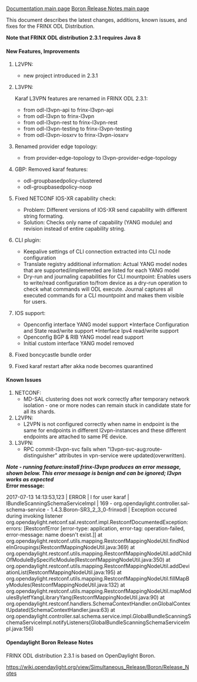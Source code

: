 [Documentation main page](https://frinxio.github.io/Frinx-docs/)
[Boron Release Notes main page](https://frinxio.github.io/Frinx-docs/FRINX_ODL_Distribution/Boron/release_notes.html)
    
This document describes the latest changes, additions, known issues, and fixes for the FRINX ODL Distribution.<!--more-->

**Note that FRINX ODL distribution 2.3.1 requires Java 8**

#### New Features, Improvements

1.  L2VPN:
    
    *   new project introduced in 2.3.1

2.  L3VPN:
    
    Karaf L3VPN features are renamed in FRINX ODL 2.3.1:
    
    *   from odl-l3vpn-api to frinx-l3vpn-api
    *   from odl-l3vpn to frinx-l3vpn
    *   from odl-l3vpn-rest to frinx-l3vpn-rest
    *   from odl-l3vpn-testing to frinx-l3vpn-testing
    *   from odl-l3vpn-iosxrv to frinx-l3vpn-iosxrv 

3.  Renamed provider edge topology:
    
    *   from provider-edge-topology to l3vpn-provider-edge-topology

4.  GBP: Removed karaf features:
    
    *   odl-groupbasedpolicy-clustered
    *   odl-groupbasedpolicy-noop

5.  Fixed NETCONF IOS-XR capability check:
    
    *   Problem: Different versions of IOS-XR send capability with different string formating. 
    *   Solution: Checks only name of capability (YANG module) and revision instead of entire capability string.

6.  CLI plugin:
    
    *   Keepalive settings of CLI connection extracted into CLI node configuration
    *   Translate registry additional information: Actual YANG model nodes that are supported/implemented are listed for each YANG model
    *   Dry-run and journaling capabilities for CLI mountpoint: Enables users to write/read configuration to/from device as a dry-run operation to check what commands will ODL execute. Journal captures all executed commands for a CLI mountpoint and makes them visible for users. 

7.  IOS support:
    
    *   Openconfig interface YANG model support *Interface Configuration and State read/write support *Interface Ipv4 read/write support
    *   Openconfig BGP & RIB YANG model read support
    *   Initial custom interface YANG model removed

8.  Fixed boncycastle bundle order

9.  Fixed karaf restart after akka node becomes quarantined

#### Known Issues

1.  NETCONF: 
    *   MD-SAL clustering does not work correctly after temporary network isolation - one or more nodes can remain stuck in candidate state for all its shards.
2.  L2VPN: 
    *   L2VPN is not configured correctly when name in endpoint is the same for endpoints in different l2vpn-instances and these different endpoints are attached to same PE device.
3.  L3VPN: 
    *   RPC commit-l3vpn-svc fails when "l3vpn-svc-aug:route-distinguisher" attributes in vpn-service were updated(overwritten).

***Note - running feature:install frinx-l3vpn produces an error message, shown below. This error message is benign and can be ignored; l3vpn works as expected*  
Error message:**

2017-07-13 14:13:53,123 | ERROR | l for user karaf | lBundleScanningSchemaServiceImpl | 169 - org.opendaylight.controller.sal-schema-service - 1.4.3.Boron-SR3_2_3_0-frinxodl | Exception occured during invoking listener  
org.opendaylight.netconf.sal.restconf.impl.RestconfDocumentedException: errors: [RestconfError [error-type: application, error-tag: operation-failed, error-message: name doesn't exist.]] at org.opendaylight.restconf.utils.mapping.RestconfMappingNodeUtil.findNodeInGroupings(RestconfMappingNodeUtil.java:369) at org.opendaylight.restconf.utils.mapping.RestconfMappingNodeUtil.addChildOfModuleBySpecificModule(RestconfMappingNodeUtil.java:350) at org.opendaylight.restconf.utils.mapping.RestconfMappingNodeUtil.addDeviationList(RestconfMappingNodeUtil.java:195) at org.opendaylight.restconf.utils.mapping.RestconfMappingNodeUtil.fillMapByModules(RestconfMappingNodeUtil.java:132) at org.opendaylight.restconf.utils.mapping.RestconfMappingNodeUtil.mapModulesByIetfYangLibraryYang(RestconfMappingNodeUtil.java:90) at org.opendaylight.restconf.handlers.SchemaContextHandler.onGlobalContextUpdated(SchemaContextHandler.java:63) at org.opendaylight.controller.sal.schema.service.impl.GlobalBundleScanningSchemaServiceImpl.notifyListeners(GlobalBundleScanningSchemaServiceImpl.java:156)

#### Opendaylight Boron Release Notes
FRINX ODL distribution 2.3.1 is based on OpenDaylight Boron.

<https://wiki.opendaylight.org/view/Simultaneous_Release/Boron/Release_Notes>
